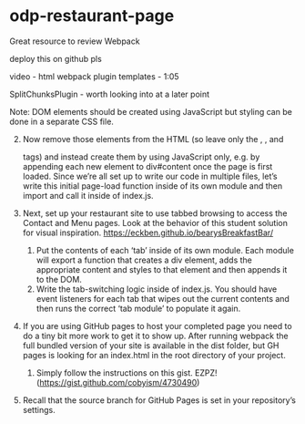 # odp-restaurant-page

Great resource to review Webpack

deploy this on github pls

video - html webpack plugin templates - 1:05

SplitChunksPlugin - worth looking into at a later point

Note: DOM elements should be created using JavaScript but styling can be done in a separate CSS file.

2. Now remove those elements from the HTML (so leave only the <html>, <body>, and <div id="content"> tags) and instead create them by using JavaScript only, e.g. by appending each new element to div#content once the page is first loaded. Since we’re all set up to write our code in multiple files, let’s write this initial page-load function inside of its own module and then import and call it inside of index.js.

3. Next, set up your restaurant site to use tabbed browsing to access the Contact and Menu pages. Look at the behavior of this student solution for visual inspiration. https://eckben.github.io/bearysBreakfastBar/
    1. Put the contents of each ‘tab’ inside of its own module. Each module will export a function that creates a div element, adds the appropriate content and styles to that element and then appends it to the DOM.
    2. Write the tab-switching logic inside of index.js. You should have event listeners for each tab that wipes out the current contents and then runs the correct ‘tab module’ to populate it again.

4. If you are using GitHub pages to host your completed page you need to do a tiny bit more work to get it to show up. After running webpack the full bundled version of your site is available in the dist folder, but GH pages is looking for an index.html in the root directory of your project.
    1. Simply follow the instructions on this gist. EZPZ! (https://gist.github.com/cobyism/4730490)
2. Recall that the source branch for GitHub Pages is set in your repository’s settings.